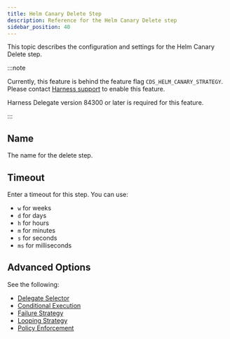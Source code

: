 ```yaml
---
title: Helm Canary Delete Step
description: Reference for the Helm Canary Delete step
sidebar_position: 40
---
```


This topic describes the configuration and settings for the Helm Canary Delete step.

:::note

Currently, this feature is behind the feature flag `CDS_HELM_CANARY_STRATEGY`. Please contact [Harness support](mailto:support@harness.io) to enable this feature.

Harness Delegate version 84300 or later is required for this feature.

:::

## Name

The name for the delete step.

## Timeout

Enter a timeout for this step. You can use: 
- `w` for weeks
- `d` for days
- `h` for hours
- `m` for minutes
- `s` for seconds
- `ms` for milliseconds

## Advanced Options

See the following:

* [Delegate Selector](/docs/platform/delegates/manage-delegates/select-delegates-with-selectors)
* [Conditional Execution](/docs/platform/pipelines/step-skip-condition-settings)
* [Failure Strategy](/docs/platform/pipelines/failure-handling/define-a-failure-strategy-on-stages-and-steps)
* [Looping Strategy](/docs/platform/pipelines/looping-strategies/looping-strategies-matrix-repeat-and-parallelism)
* [Policy Enforcement](/docs/platform/governance/policy-as-code/harness-governance-overview)
